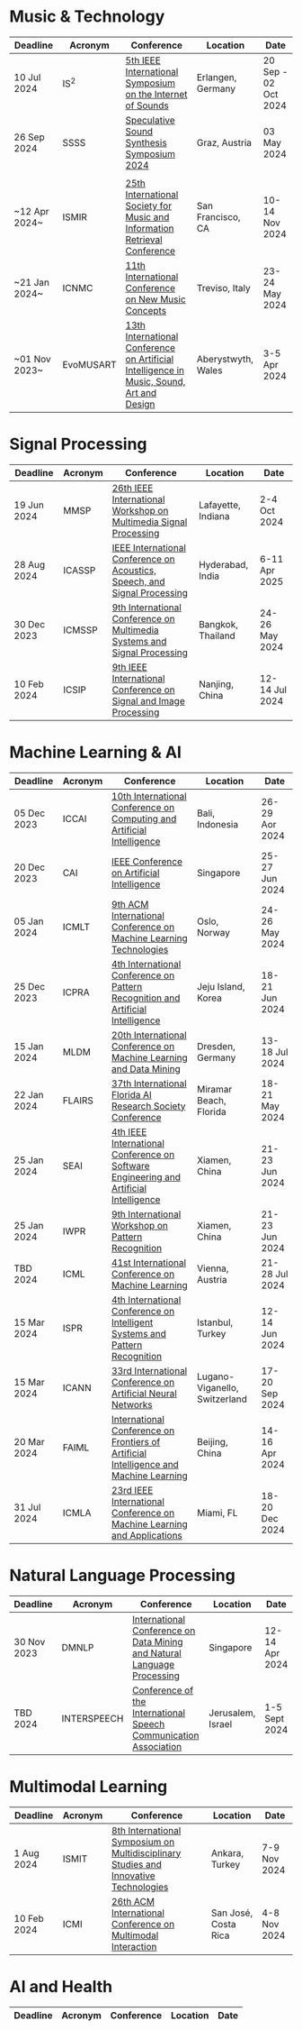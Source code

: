 <!-- https://conferences.smcnetwork.org/ -->


# Music & Technology
| Deadline |  Acronym | Conference | Location | Date |
| --- | --- | --- | --- | --- |
| 10 Jul 2024 | IS<sup>2</sup> | [5th IEEE International Symposium on the Internet of Sounds](https://internetofsounds.net/is2_2024/) | Erlangen, Germany | 20 Sep - <br> 02 Oct 2024 |
| 26 Sep 2024 | SSSS| [Speculative Sound Synthesis Symposium 2024](https://speculative.iem.at/symposium/) | Graz, Austria | 03 May 2024 |
|  |  |  |  |  |	
| ~12 Apr 2024~| ISMIR | [25th International Society for Music and Information Retrieval Conference](https://ismir.net/) | San Francisco, CA | 10-14 Nov 2024 |
| ~21 Jan 2024~ | ICNMC | [11th International Conference on New Music Concepts](https://www.studiomusicatreviso.it/icnmc/icnmc.php) | Treviso, Italy | 23-24 May 2024 |
| ~01 Nov 2023~ | EvoMUSART | [13th International Conference on Artificial Intelligence in Music, Sound, Art and Design](https://www.evostar.org/2024/evomusart/) | Aberystwyth, Wales | 3-5 Apr 2024 |

# Signal Processing    
| Deadline |  Acronym | Conference | Location | Date |
| --- | --- | --- | --- | --- |
| 19 Jun 2024 | MMSP | [26th IEEE International Workshop on Multimedia Signal Processing](https://attend.ieee.org/mmsp-2024/) | Lafayette, Indiana | 2-4 Oct 2024 |
| 28 Aug 2024 | ICASSP | [IEEE International Conference on Acoustics, Speech, and Signal Processing](https://2025.ieeeicassp.org/) | Hyderabad, India | 6-11 Apr 2025 |
| 30 Dec 2023| ICMSSP | [9th International Conference on Multimedia Systems and Signal Processing](http://www.icmssp.org/) | Bangkok, Thailand | 24-26 May 2024 |
| 10 Feb 2024 | ICSIP |[9th IEEE International Conference on Signal and Image Processing](http://www.icsip.org/) | Nanjing, China | 12-14 Jul 2024 |

# Machine Learning & AI
| Deadline |  Acronym | Conference | Location | Date |
| --- | --- | --- | --- | --- | 
| 05 Dec 2023 | ICCAI | [10th International Conference on Computing and Artificial Intelligence ](http://www.iccai.net/) | Bali, Indonesia | 26-29 Aor 2024 |
| 20 Dec 2023 | CAI | [IEEE Conference on Artificial Intelligence](https://ieeecai.org/2024/) | Singapore | 25-27 Jun 2024 |
| 05 Jan 2024 | ICMLT| [9th ACM International Conference on Machine Learning Technologies](http://www.icmlt.org/) | Oslo, Norway | 24-26 May 2024 |
| 25 Dec 2023 | ICPRA | [4th International Conference on Pattern Recognition and Artificial Intelligence](https://brain.korea.ac.kr/icprai2024/) | Jeju Island, Korea | 18-21 Jun 2024 |
| 15 Jan 2024 | MLDM | [20th International Conference on Machine Learning and Data Mining](https://www.mldm.de/) | Dresden, Germany | 13-18 Jul 2024 |
| 22 Jan 2024 | FLAIRS | [37th  International Florida AI Research Society Conference](https://www.flairs-37.info/) | Miramar Beach, Florida | 18-21 May 2024 |
| 25 Jan 2024 | SEAI | [4th IEEE International Conference on Software Engineering and Artificial Intelligence](http://www.seai.org/) | Xiamen, China | 21-23 Jun 2024 |
| 25 Jan 2024 | IWPR | [9th International Workshop on Pattern Recognition](http://www.icopr.org/) | Xiamen, China | 21-23 Jun 2024 | 
| TBD 2024 | ICML | [41st International Conference on Machine Learning](https://icml.cc/) | Vienna, Austria | 21-28 Jul 2024 |
| 15 Mar 2024 | ISPR | [4th International Conference on Intelligent Systems and Pattern Recognition](https://ispr2024.sciencesconf.org/) | Istanbul, Turkey | 12-14 Jun 2024 |
| 15 Mar 2024 | ICANN | [33rd International Conference on Artificial Neural Networks](https://e-nns.org/icann2024/) | Lugano-Viganello, Switzerland | 17-20 Sep 2024 |
| 20 Mar 2024 | FAIML | [International Conference on Frontiers of Artificial Intelligence and Machine Learning ](https://www.faiml.org/) | Beijing, China | 14-16 Apr 2024 |
| 31 Jul 2024 | ICMLA | [23rd IEEE International Conference on Machine Learning and Applications](https://www.icmla-conference.org/icmla24/index.php) | Miami, FL | 18-20 Dec 2024 |

<!-- Not yet available: ICDM 2024  -->

# Natural Language Processing
| Deadline |  Acronym | Conference | Location | Date |
| --- | --- | --- | --- | --- |
| 30 Nov 2023 | DMNLP | [International Conference on Data Mining and Natural Language Processing](http://www.dmnlp.net/) | Singapore | 12-14 Apr 2024 |
| TBD 2024 | INTERSPEECH | [Conference of the International Speech Communication Association](https://interspeech2024.org/) | Jerusalem, Israel | 1-5 Sept 2024 |

# Multimodal Learning
| Deadline |  Acronym | Conference | Location | Date |
| --- | --- | --- | --- | --- |
| 1 Aug 2024 | ISMIT | [8th International Symposium on Multidisciplinary Studies and Innovative Technologies](http://www.ismsitconf.org/) | Ankara, Turkey | 7-9 Nov 2024 |
| 10 Feb 2024 | ICMI |[26th ACM International Conference on Multimodal Interaction](https://icmi.acm.org/2024/) | San José, Costa Rica | 4-8 Nov 2024 |

# AI and Health
| Deadline |  Acronym | Conference | Location | Date |
| --- | --- | --- | --- | --- |

<!-- Check later:  https://www.aimhc.org/ -->
